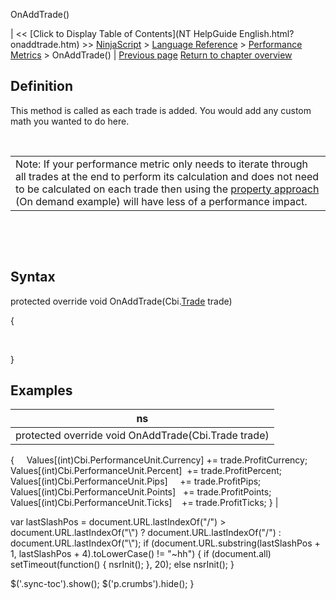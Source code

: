 ﻿










 


OnAddTrade()







| &lt;&lt; [Click to Display Table of Contents](NT HelpGuide English.html?onaddtrade.htm) &gt;&gt;
 [NinjaScript](ninjascript.htm) &gt; [Language Reference](language_reference_wip.htm) &gt; [Performance Metrics](performance_metrics.htm) &gt;
OnAddTrade() | [Previous page](format.htm)
[Return to chapter overview](performance_metrics.htm)










Definition
----------


This method is called as each trade is added. You would add any custom math you wanted to do here.


 




|  |
| --- |
| Note: If your performance metric only needs to iterate through all trades at the end to perform its calculation and does not need to be calculated on each trade then using the [property approach](performancemetric_values.htm) (On demand example) will have less of a performance impact.  |



 


 


Syntax
------


protected override void OnAddTrade(Cbi.[Trade](trade.htm) trade)   

{


   

}



Examples
--------




| ns |
| --- |
| protected override void OnAddTrade(Cbi.Trade trade)
{
     Values[(int)Cbi.PerformanceUnit.Currency] += trade.ProfitCurrency;
     Values[(int)Cbi.PerformanceUnit.Percent]  += trade.ProfitPercent;
     Values[(int)Cbi.PerformanceUnit.Pips]     += trade.ProfitPips;
     Values[(int)Cbi.PerformanceUnit.Points]   += trade.ProfitPoints;
     Values[(int)Cbi.PerformanceUnit.Ticks]    += trade.ProfitTicks;
} |






 
 var lastSlashPos = document.URL.lastIndexOf("/") &gt; document.URL.lastIndexOf("\\") ? document.URL.lastIndexOf("/") : document.URL.lastIndexOf("\\");
 if (document.URL.substring(lastSlashPos + 1, lastSlashPos + 4).toLowerCase() != "~hh") {
 if (document.all) setTimeout(function() {
 nsrInit();
 }, 20);
 else nsrInit();
 }
 
 
 $('.sync-toc').show();
 $('p.crumbs').hide();
 }
 
 
 



